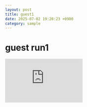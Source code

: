 ```yaml
---
layout: post
title: guest1
date: 2025-07-02 19:20:23 +0900
category: sample
---
```

# guest run1

<div style="position:relative;padding-bottom:56.25%;height:0;overflow:hidden;">
  <iframe src="https://geo.dailymotion.com/player.html?video=k16Sz5sMU2hd05DlE08"
    style="width:50%; height:50%; position:absolute; left:0px; top:0px; overflow:hidden; border:none;"
    allowfullscreen
    title="Dailymotion Video Player"
    allow="web-share">
  </iframe>
</div>

